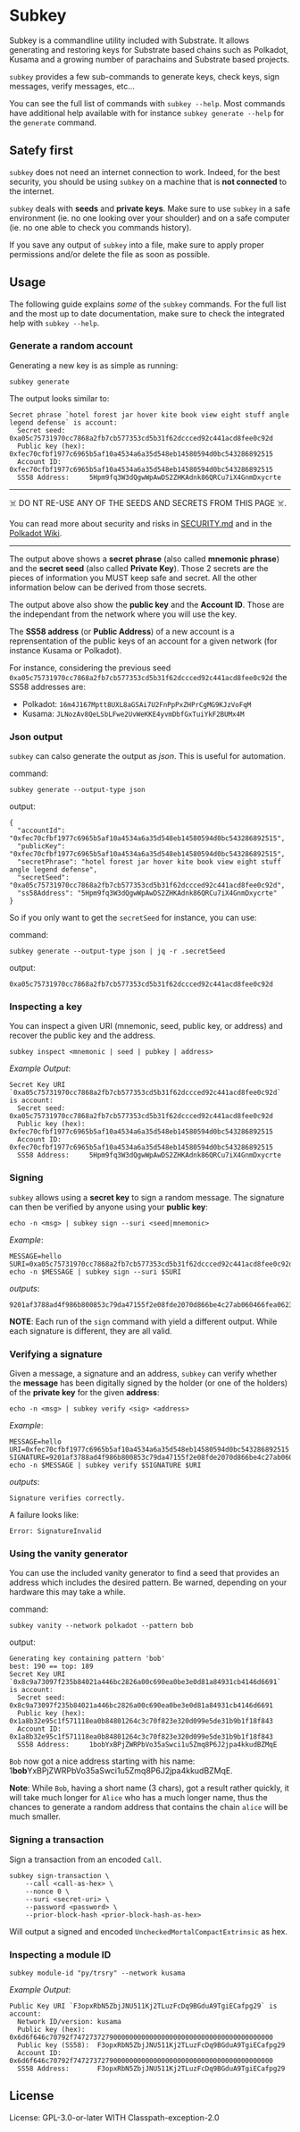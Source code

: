 # Subkey

Subkey is a commandline utility included with Substrate. It allows generating and restoring keys for Substrate based chains such as Polkadot, Kusama and a growing number of parachains and Substrate based projects.

`subkey` provides a few sub-commands to generate keys, check keys, sign messages, verify messages, etc...

You can see the full list of commands with `subkey --help`. Most commands have additional help available with for instance `subkey generate --help` for the `generate` command.

## Satefy first

`subkey` does not need an internet connection to work. Indeed, for the best security, you should be using `subkey` on a machine that is **not connected** to the internet.

`subkey` deals with **seeds** and **private keys**. Make sure to use `subkey` in a safe environment (ie. no one looking over your shoulder) and on a safe computer (ie. no one able to check you commands history).

If you save any output of `subkey` into a file, make sure to apply proper permissions and/or delete the file as soon as possible.

## Usage

The following guide explains *some* of the `subkey` commands. For the full list and the most up to date documentation, make sure to check the integrated help with `subkey --help`.

### Generate a random account

Generating a new key is as simple as running:

    subkey generate

The output looks similar to:

```
Secret phrase `hotel forest jar hover kite book view eight stuff angle legend defense` is account:
  Secret seed:      0xa05c75731970cc7868a2fb7cb577353cd5b31f62dccced92c441acd8fee0c92d
  Public key (hex): 0xfec70cfbf1977c6965b5af10a4534a6a35d548eb14580594d0bc543286892515
  Account ID:       0xfec70cfbf1977c6965b5af10a4534a6a35d548eb14580594d0bc543286892515
  SS58 Address:     5Hpm9fq3W3dQgwWpAwDS2ZHKAdnk86QRCu7iX4GnmDxycrte
```

---
☠️ DO NT RE-USE ANY OF THE SEEDS AND SECRETS FROM THIS PAGE ☠️.

You can read more about security and risks in [SECURITY.md](./SECURITY.md) and in the [Polkadot Wiki](https://wiki.polkadot.network/docs/learn-account-generation).

---

The output above shows a **secret phrase** (also called **mnemonic phrase**) and the **secret seed** (also called **Private Key**). Those 2 secrets are the pieces of information you MUST keep safe and secret. All the other information below can be derived from those secrets.

The output above also show the **public key** and the **Account ID**. Those are the independant from the network where you will use the key.

The **SS58 address** (or **Public Address**) of a new account is a reprensentation of the public keys of an account for a given network (for instance Kusama or Polkadot).

For instance, considering the previous seed `0xa05c75731970cc7868a2fb7cb577353cd5b31f62dccced92c441acd8fee0c92d` the SS58 addresses are:
- Polkadot: `16m4J167Mptt8UXL8aGSAi7U2FnPpPxZHPrCgMG9KJzVoFqM`
- Kusama: `JLNozAv8QeLSbLFwe2UvWeKKE4yvmDbfGxTuiYkF2BUMx4M`

### Json output

`subkey` can calso generate the output as *json*. This is useful for automation.

command:
```
subkey generate --output-type json
```

output:
```
{
  "accountId": "0xfec70cfbf1977c6965b5af10a4534a6a35d548eb14580594d0bc543286892515",
  "publicKey": "0xfec70cfbf1977c6965b5af10a4534a6a35d548eb14580594d0bc543286892515",
  "secretPhrase": "hotel forest jar hover kite book view eight stuff angle legend defense",
  "secretSeed": "0xa05c75731970cc7868a2fb7cb577353cd5b31f62dccced92c441acd8fee0c92d",
  "ss58Address": "5Hpm9fq3W3dQgwWpAwDS2ZHKAdnk86QRCu7iX4GnmDxycrte"
}
```

So if you only want to get the `secretSeed` for instance, you can use:

command:
```
subkey generate --output-type json | jq -r .secretSeed
```

output:
```
0xa05c75731970cc7868a2fb7cb577353cd5b31f62dccced92c441acd8fee0c92d
```

### Inspecting a key

You can inspect a given URI (mnemonic, seed, public key, or address) and recover the public key and the address.

    subkey inspect <mnemonic | seed | pubkey | address>

*Example Output*:

```
Secret Key URI `0xa05c75731970cc7868a2fb7cb577353cd5b31f62dccced92c441acd8fee0c92d` is account:
  Secret seed:      0xa05c75731970cc7868a2fb7cb577353cd5b31f62dccced92c441acd8fee0c92d
  Public key (hex): 0xfec70cfbf1977c6965b5af10a4534a6a35d548eb14580594d0bc543286892515
  Account ID:       0xfec70cfbf1977c6965b5af10a4534a6a35d548eb14580594d0bc543286892515
  SS58 Address:     5Hpm9fq3W3dQgwWpAwDS2ZHKAdnk86QRCu7iX4GnmDxycrte
```
### Signing

`subkey` allows using a **secret key** to sign a random message. The signature can then be verified by anyone using your **public key**:

    echo -n <msg> | subkey sign --suri <seed|mnemonic>

*Example*:

    MESSAGE=hello
    SURI=0xa05c75731970cc7868a2fb7cb577353cd5b31f62dccced92c441acd8fee0c92d
    echo -n $MESSAGE | subkey sign --suri $SURI

*outputs*:

    9201af3788ad4f986b800853c79da47155f2e08fde2070d866be4c27ab060466fea0623dc2b51f4392f4c61f25381a62848dd66c5d8217fae3858e469ebd668c

**NOTE**: Each run of the `sign` command with yield a different output. While each signature is different, they are all valid.

### Verifying a signature

Given a message, a signature and an address, `subkey` can verify whether the **message** has been digitally signed by the holder (or one of the holders) of the **private key** for the given **address**:

    echo -n <msg> | subkey verify <sig> <address>

*Example*:

    MESSAGE=hello
    URI=0xfec70cfbf1977c6965b5af10a4534a6a35d548eb14580594d0bc543286892515
    SIGNATURE=9201af3788ad4f986b800853c79da47155f2e08fde2070d866be4c27ab060466fea0623dc2b51f4392f4c61f25381a62848dd66c5d8217fae3858e469ebd668c
    echo -n $MESSAGE | subkey verify $SIGNATURE $URI

*outputs*:

    Signature verifies correctly.

A failure looks like:

    Error: SignatureInvalid

### Using the vanity generator

You can use the included vanity generator to find a seed that provides an address which includes the desired pattern. Be warned, depending on your hardware this may take a while.

command:
```
subkey vanity --network polkadot --pattern bob
```

output:
```
Generating key containing pattern 'bob'
best: 190 == top: 189
Secret Key URI `0x8c9a73097f235b84021a446bc2826a00c690ea0be3e0d81a84931cb4146d6691` is account:
  Secret seed:      0x8c9a73097f235b84021a446bc2826a00c690ea0be3e0d81a84931cb4146d6691
  Public key (hex): 0x1a8b32e95c1f571118ea0b84801264c3c70f823e320d099e5de31b9b1f18f843
  Account ID:       0x1a8b32e95c1f571118ea0b84801264c3c70f823e320d099e5de31b9b1f18f843
  SS58 Address:     1bobYxBPjZWRPbVo35aSwci1u5Zmq8P6J2jpa4kkudBZMqE
```

`Bob` now got a nice address starting with his name: 1**bob**YxBPjZWRPbVo35aSwci1u5Zmq8P6J2jpa4kkudBZMqE.

**Note**: While `Bob`, having a short name (3 chars), got a result rather quickly, it will take much longer for `Alice` who has a much longer name, thus the chances to generate a random address that contains the chain `alice` will be much smaller.

### Signing a transaction

Sign a transaction from an encoded `Call`.

    subkey sign-transaction \
        --call <call-as-hex> \
        --nonce 0 \
        --suri <secret-uri> \
        --password <password> \
        --prior-block-hash <prior-block-hash-as-hex>

Will output a signed and encoded `UncheckedMortalCompactExtrinsic` as hex.

### Inspecting a module ID

    subkey module-id "py/trsry" --network kusama

*Example Output*:

    Public Key URI `F3opxRbN5ZbjJNU511Kj2TLuzFcDq9BGduA9TgiECafpg29` is account:
      Network ID/version: kusama
      Public key (hex):   0x6d6f646c70792f74727372790000000000000000000000000000000000000000
      Public key (SS58):  F3opxRbN5ZbjJNU511Kj2TLuzFcDq9BGduA9TgiECafpg29
      Account ID:         0x6d6f646c70792f74727372790000000000000000000000000000000000000000
      SS58 Address:       F3opxRbN5ZbjJNU511Kj2TLuzFcDq9BGduA9TgiECafpg29

## License

License: GPL-3.0-or-later WITH Classpath-exception-2.0

